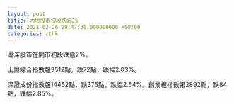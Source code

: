 ```yaml
---
layout: post
title: 內地股市初段跌逾2%
date: 2021-02-26 09:47:39.000000000 +08:00
categories: rthk
---
```


滬深股市在開市初段跌逾2%。

上證綜合指數報3512點，跌72點，跌幅2.03%。

深證成份指數報14452點，跌375點，跌幅2.54%。創業板指數報2892點，跌84點，跌幅2.85%。
